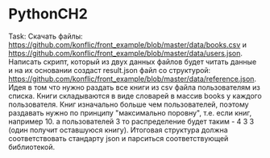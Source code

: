 # PythonCH2
Task: 
Скачать файлы: https://github.com/konflic/front_example/blob/master/data/books.csv и https://github.com/konflic/front_example/blob/master/data/users.json.
Написать скрипт, который из двух данных файлов будет читать данные и на их основании создаст result.json файл со структурой: https://github.com/konflic/front_example/blob/master/data/reference.json.
Идея в том что нужно раздать все книги из csv файла пользователям из списка. Книги складываются в виде словарей в массив books у каждого пользователя.
Книг изначально больше чем пользователей, поэтому раздавать нужно по принципу "максимально поровну", т.е. если книг, например 10. а пользователей 3 то распределение будет таким - 4 3 3 (один получит оставшуюся книгу).
Итоговая структура должна соответствовать стандарту json и парситься соответствующей библиотекой.
